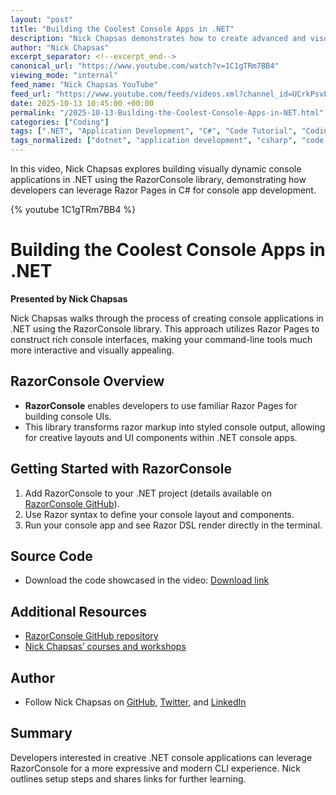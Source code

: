 ```yaml
---
layout: "post"
title: "Building the Coolest Console Apps in .NET"
description: "Nick Chapsas demonstrates how to create advanced and visually impressive console applications in .NET using the RazorConsole library. The video covers how RazorConsole leverages Razor Pages to build unique console interfaces, making console app development in C# more engaging and dynamic. Source code links and additional resources are shared."
author: "Nick Chapsas"
excerpt_separator: <!--excerpt_end-->
canonical_url: "https://www.youtube.com/watch?v=1C1gTRm7BB4"
viewing_mode: "internal"
feed_name: "Nick Chapsas YouTube"
feed_url: "https://www.youtube.com/feeds/videos.xml?channel_id=UCrkPsvLGln62OMZRO6K-llg"
date: 2025-10-13 10:45:00 +00:00
permalink: "/2025-10-13-Building-the-Coolest-Console-Apps-in-NET.html"
categories: ["Coding"]
tags: [".NET", "Application Development", "C#", "Code Tutorial", "Coding", "Console Applications", "Library", "Open Source", "Programming", "Razor Pages", "RazorConsole", "Videos"]
tags_normalized: ["dotnet", "application development", "csharp", "code tutorial", "coding", "console applications", "library", "open source", "programming", "razor pages", "razorconsole", "videos"]
---
```


In this video, Nick Chapsas explores building visually dynamic console applications in .NET using the RazorConsole library, demonstrating how developers can leverage Razor Pages in C# for console app development.<!--excerpt_end-->

{% youtube 1C1gTRm7BB4 %}

# Building the Coolest Console Apps in .NET

**Presented by Nick Chapsas**

Nick Chapsas walks through the process of creating console applications in .NET using the RazorConsole library. This approach utilizes Razor Pages to construct rich console interfaces, making your command-line tools much more interactive and visually appealing.

## RazorConsole Overview

- **RazorConsole** enables developers to use familiar Razor Pages for building console UIs.
- This library transforms razor markup into styled console output, allowing for creative layouts and UI components within .NET console apps.

## Getting Started with RazorConsole

1. Add RazorConsole to your .NET project (details available on [RazorConsole GitHub](https://github.com/LittleLittleCloud/RazorConsole)).
2. Use Razor syntax to define your console layout and components.
3. Run your console app and see Razor DSL render directly in the terminal.

## Source Code

- Download the code showcased in the video: [Download link](https://mailchi.mp/dometrain/1c1gtrm7bb4)

## Additional Resources

- [RazorConsole GitHub repository](https://github.com/LittleLittleCloud/RazorConsole)
- [Nick Chapsas’ courses and workshops](https://dometrain.com/courses/?ref=nick-chapsas&promo=youtube)

## Author

- Follow Nick Chapsas on [GitHub](https://github.com/Elfocrash), [Twitter](https://twitter.com/nickchapsas), and [LinkedIn](https://www.linkedin.com/in/nick-chapsas)

## Summary

Developers interested in creative .NET console applications can leverage RazorConsole for a more expressive and modern CLI experience. Nick outlines setup steps and shares links for further learning.
